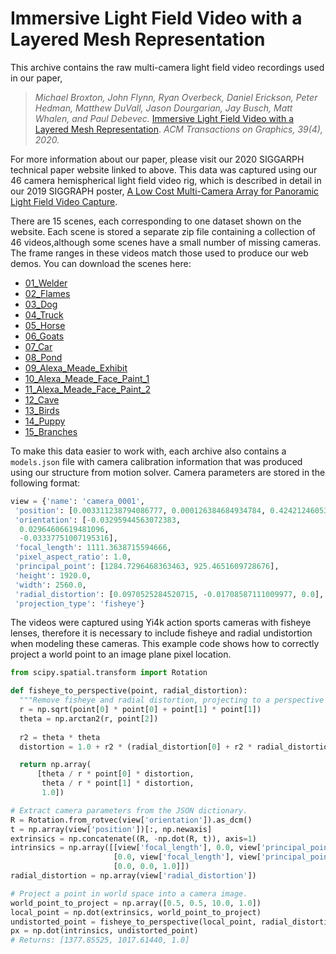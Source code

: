 # Immersive Light Field Video with a Layered Mesh Representation

This archive contains the raw multi-camera light field video recordings used in our paper,

> *Michael Broxton, John Flynn, Ryan Overbeck, Daniel Erickson, Peter Hedman, Matthew DuVall, Jason Dourgarian, Jay Busch, Matt Whalen, and Paul Debevec.* [Immersive Light Field Video with a Layered Mesh Representation](https://augmentedperception.github.io/deepviewvideo/). *ACM Transactions on Graphics, 39(4), 2020.*

For more information about our paper, please visit our 2020 SIGGARPH technical paper website linked to above. This data was captured using our 46 camera hemispherical light field video rig, which is described in detail in our 2019 SIGGRAPH poster, [A Low Cost Multi-Camera Array
for Panoramic Light Field Video Capture](https://augmentedperception.github.io/lowcost-panoramic-LFV/).

There are 15 scenes, each corresponding to one dataset shown on the website. Each scene is stored a separate zip file containing a collection of 46 videos,although some scenes have a small number of missing cameras. The frame ranges in these videos match those used to produce our web demos. You can download the scenes here:

 * [01_Welder](https://storage.googleapis.com/deepview_video_raw_data/01_Welder.zip)
 * [02_Flames](https://storage.googleapis.com/deepview_video_raw_data/02_Flames.zip)
 * [03_Dog](https://storage.googleapis.com/deepview_video_raw_data/03_Dog.zip)
 * [04_Truck](https://storage.googleapis.com/deepview_video_raw_data/04_Truck.zip)
 * [05_Horse](https://storage.googleapis.com/deepview_video_raw_data/05_Horse.zip)
 * [06_Goats](https://storage.googleapis.com/deepview_video_raw_data/06_Goats.zip)
 * [07_Car](https://storage.googleapis.com/deepview_video_raw_data/07_Car.zip)
 * [08_Pond](https://storage.googleapis.com/deepview_video_raw_data/08_Pond.zip)
 * [09_Alexa_Meade_Exhibit](https://storage.googleapis.com/deepview_video_raw_data/09_Alexa_Meade_Exhibit.zip)
 * [10_Alexa_Meade_Face_Paint_1](https://storage.googleapis.com/deepview_video_raw_data/10_Alexa_Meade_Face_Paint_1.zip)
 * [11_Alexa_Meade_Face_Paint_2](https://storage.googleapis.com/deepview_video_raw_data/11_Alexa_Meade_Face_Paint_2.zip)
 * [12_Cave](https://storage.googleapis.com/deepview_video_raw_data/12_Cave.zip)
 * [13_Birds](https://storage.googleapis.com/deepview_video_raw_data/13_Birds.zip)
 * [14_Puppy](https://storage.googleapis.com/deepview_video_raw_data/14_Puppy.zip)
 * [15_Branches](https://storage.googleapis.com/deepview_video_raw_data/15_Branches.zip)


To make this data easier to work with, each archive also contains a `models.json` file with camera calibration information that was produced using our structure from motion solver. Camera parameters are stored in the following format:

```python
view = {'name': 'camera_0001',
 'position': [0.003311238794086777, 0.000126384684934784, 0.42421246053630285],
 'orientation': [-0.03295944563072383,
  0.02964606619481096,
  -0.03337751007195316],
 'focal_length': 1111.3638715594666,
 'pixel_aspect_ratio': 1.0,
 'principal_point': [1284.7296468363463, 925.4651609728676],
 'height': 1920.0,
 'width': 2560.0,
 'radial_distortion': [0.0970525284520715, -0.01708587111009977, 0.0],
 'projection_type': 'fisheye'}
 ```

The videos were captured using Yi4k action sports cameras with fisheye lenses, therefore it is necessary to include fisheye and radial undistortion when modeling these cameras. This example code shows how to correctly project a world point to an image plane pixel location.

```python
from scipy.spatial.transform import Rotation

def fisheye_to_perspective(point, radial_distortion):
  """Remove fisheye and radial distortion, projecting to a perspective camera."""
  r = np.sqrt(point[0] * point[0] + point[1] * point[1])
  theta = np.arctan2(r, point[2])
  
  r2 = theta * theta
  distortion = 1.0 + r2 * (radial_distortion[0] + r2 * radial_distortion[1])

  return np.array(
      [theta / r * point[0] * distortion, 
       theta / r * point[1] * distortion, 
       1.0])

# Extract camera parameters from the JSON dictionary.
R = Rotation.from_rotvec(view['orientation']).as_dcm()
t = np.array(view['position'])[:, np.newaxis]
extrinsics = np.concatenate((R, -np.dot(R, t)), axis=1)
intrinsics = np.array([[view['focal_length'], 0.0, view['principal_point'][0]],
                       [0.0, view['focal_length'], view['principal_point'][1]],
                       [0.0, 0.0, 1.0]])
radial_distortion = np.array(view['radial_distortion'])

# Project a point in world space into a camera image.
world_point_to_project = np.array([0.5, 0.5, 10.0, 1.0])
local_point = np.dot(extrinsics, world_point_to_project)
undistorted_point = fisheye_to_perspective(local_point, radial_distortion)
px = np.dot(intrinsics, undistorted_point)
# Returns: [1377.85525, 1017.61440, 1.0]
```
